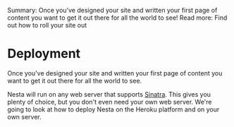 Summary: Once you've designed your site and written your first page of content you want to get it out there for all the world to see!
Read more: Find out how to roll your site out

# Deployment

Once you've designed your site and written your first page of content
you want to get it out there for all the world to see.

Nesta will run on any web server that supports
[Sinatra](http://www.sinatrarb.com/ "Sinatra"). This gives you plenty of
choice, but you don't even need your own web server. We're going to look
at how to deploy Nesta on the Heroku platform and on your own server.

